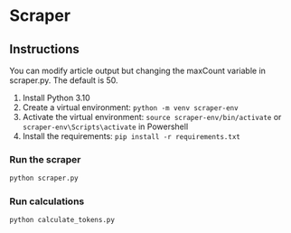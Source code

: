 # Scraper

## Instructions

You can modify article output but changing the maxCount variable in scraper.py. The default is 50.

1. Install Python 3.10
2. Create a virtual environment: `python -m venv scraper-env`
3. Activate the virtual environment: `source scraper-env/bin/activate` or `scraper-env\Scripts\activate` in Powershell
4. Install the requirements: `pip install -r requirements.txt`

### Run the scraper

```bash
python scraper.py
```

### Run calculations

```bash
python calculate_tokens.py
```
